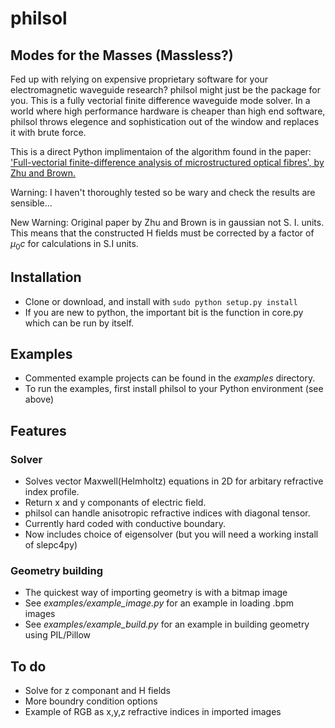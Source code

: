 # philsol
## Modes for the Masses (Massless?)
Fed up with relying on expensive proprietary software for your electromagnetic waveguide research?  philsol might just be the package for you. 
This is a fully vectorial finite difference waveguide mode solver. In a world where high performance hardware is cheaper than high end software, philsol throws elegence and sophistication out of the window and replaces it with brute force. 

This is a direct Python implimentaion of the algorithm found in the paper: 
['Full-vectorial finite-difference analysis of microstructured optical fibres', by Zhu and Brown.](https://doi.org/10.1364/OE.10.000853)

Warning: I haven't thoroughly tested so be wary and check the results are sensible...

New Warning: Original paper by Zhu and Brown is in gaussian not S. I. units. 
This means that the constructed H fields must be corrected by a factor of $\mu_0 c$ for calculations in S.I units. 

## Installation
- Clone or download, and install with `sudo python setup.py install`
- If you are new to python, the important bit is the function in core.py which can be run by itself. 

## Examples
- Commented example projects can be found in the *examples* directory.
- To run the examples, first install philsol to your Python environment (see above)

## Features
### Solver
- Solves vector Maxwell(Helmholtz) equations in 2D for arbitary refractive index profile.
- Return x and y componants of electric field.
- philsol can handle anisotropic refractive indices with diagonal tensor.
- Currently hard coded with conductive boundary.
- Now includes choice of eigensolver (but you will need a working install of slepc4py)

### Geometry building
- The quickest way of importing geometry is with a bitmap image 
- See *examples/example_image.py* for an example in loading .bpm images
- See *examples/example_build.py* for an example in building geometry using PIL/Pillow

## To do 
- Solve for z componant and H fields
- More boundry condition options
- Example of RGB as x,y,z refractive indices in imported images

